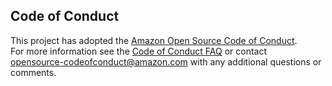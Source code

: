 ## Code of Conduct 
This project has adopted the [Amazon Open Source Code of Conduct](https://aws.github.io/code-of-conduct).  
For more information see the [Code of Conduct FAQ](https://aws.github.io/code-of-conduct-faq) or contact  
opensource-codeofconduct@amazon.com with any additional questions or comments. 
